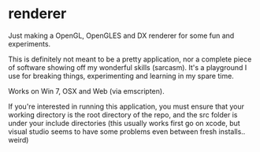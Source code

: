 renderer
========

Just making a OpenGL, OpenGLES and DX renderer for some fun and experiments.

This is definitely not meant to be a pretty application, nor a complete piece
of software showing off my wonderful skills (sarcasm). It's a playground I use for 
breaking things, experimenting and learning in my spare time.

Works on Win 7, OSX and Web (via emscripten).

If you're interested in running this application, you must ensure that your
working directory is the root directory of the repo, and the src folder is 
under your include directories (this usually works first go on xcode, but
visual studio seems to have some problems even between fresh installs.. weird)